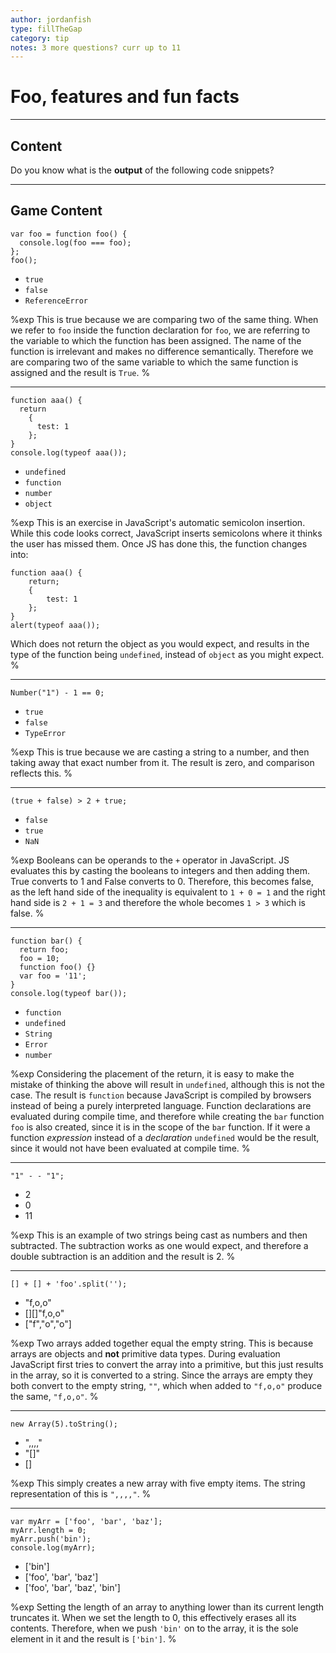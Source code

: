 ```yaml
---
author: jordanfish
type: fillTheGap
category: tip
notes: 3 more questions? curr up to 11
---
```


# Foo, features and fun facts


---

## Content

Do you know what is the **output** of the following code snippets?


---

## Game Content

```plain-text
var foo = function foo() {
  console.log(foo === foo);  
};
foo();
```

- `true`
- `false`
- `ReferenceError`

%exp
This is true because we are comparing two of the same thing. When we refer to `foo` inside the function declaration for `foo`, we are referring to the variable to which the function has been assigned. The name of the function is irrelevant and makes no difference semantically. Therefore we are comparing two of the same variable to which the same function is assigned and the result is `True`.
%

---

```plain-text
function aaa() {
  return
    {
      test: 1
    };
}
console.log(typeof aaa());
```

- `undefined`
- `function`
- `number`
- `object`

%exp
This is an exercise in JavaScript's automatic semicolon insertion. While this code looks correct, JavaScript inserts semicolons where it thinks the user has missed them. Once JS has done this, the function changes into:

```plain-text
function aaa() {
    return;
    {
        test: 1
    };
}
alert(typeof aaa());
```

Which does not return the object as you would expect, and results in the type of the function being `undefined`, instead of `object` as you might expect.
%

---

```plain-text
Number("1") - 1 == 0;
```

- `true`
- `false`
- `TypeError`

%exp
This is true because we are casting a string to a number, and then taking away that exact number from it. The result is zero, and comparison reflects this.
%

---

```plain-text
(true + false) > 2 + true;
```

- `false`
- `true`
- `NaN`

%exp
Booleans can be operands to the `+` operator in JavaScript. JS evaluates this by casting the booleans to integers and then adding them. True converts to 1 and False converts to 0. Therefore, this becomes false, as the left hand side of the inequality is equivalent to `1 + 0 = 1` and the right hand side is `2 + 1 = 3` and therefore the whole becomes `1 > 3` which is false.
%

---

```plain-text
function bar() {
  return foo;
  foo = 10;
  function foo() {}
  var foo = '11';
}
console.log(typeof bar());
```

- `function`
- `undefined`
- `String`
- `Error`
- `number`

%exp
Considering the placement of the return, it is easy to make the mistake of thinking the above will result in `undefined`, although this is not the case. The result is `function` because JavaScript is compiled by browsers instead of being a purely interpreted language. Function declarations are evaluated during compile time, and therefore while creating the `bar` function `foo` is also created, since it is in the scope of the `bar` function. If it were a function *expression* instead of a *declaration* `undefined` would be the result, since it would not have been evaluated at compile time.
%

---

```plain-text
"1" - - "1";
```

- 2
- 0
- 11

%exp
This is an example of two strings being cast as numbers and then subtracted. The subtraction works as one would expect, and therefore a double subtraction is an addition and the result is 2.
%

---

```plain-text
[] + [] + 'foo'.split('');
```

- "f,o,o"
- [][]"f,o,o"
- ["f","o","o"]

%exp
Two arrays added together equal the empty string. This is because arrays are objects and **not** primitive data types. During evaluation JavaScript first tries to convert the array into a primitive, but this just results in the array, so it is converted to a string. Since the arrays are empty they both convert to the empty string, `""`, which when added to `"f,o,o"` produce the same, `"f,o,o"`.
%

---

```plain-text
new Array(5).toString();
```

- ",,,,"
- "[]"
- []

%exp
This simply creates a new array with five empty items. The string representation of this is `",,,,"`.
%

---

```plain-text
var myArr = ['foo', 'bar', 'baz'];
myArr.length = 0;
myArr.push('bin');
console.log(myArr);
```

- ['bin']
- ['foo', 'bar', 'baz']
- ['foo', 'bar', 'baz', 'bin']

%exp
Setting the length of an array to anything lower than its current length truncates it. When we set the length to 0, this effectively erases all its contents. Therefore, when we push `'bin'` on to the array, it is the sole element in it and the result is `['bin']`.
%
 
